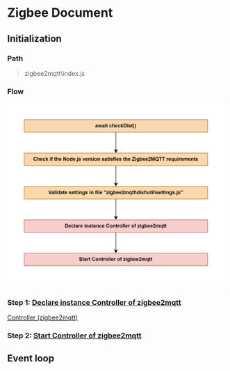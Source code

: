 # Zigbee Document

## Initialization

### Path
> zigbee2mqtt\index.js

### Flow

<img src="Images/zigbee2mqtt_index.js.png" alt="zigbee2mqtt_index.js" width="500"/>

### Step 1: [Declare instance Controller of zigbee2mqtt](1_declare_instance_controller_of_zigbee2mqtt.md)

[Controller (zigbee2mqtt)](controller_zigbee2mqtt.md)

### Step 2: [Start Controller of zigbee2mqtt](2_start_controller_of_zigbee2mqtt.md)

## Event loop